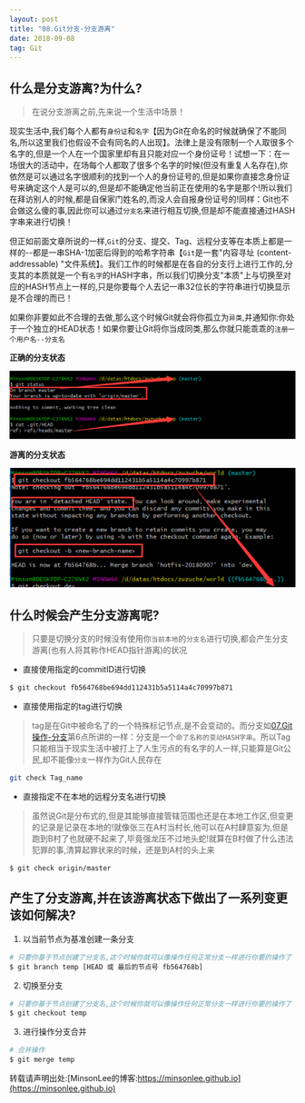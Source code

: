 ```yaml
---
layout: post
title: "08.Git分支-分支游离"
date: 2018-09-08
tag: Git
---
```


## 什么是分支游离?为什么?
>在说分支游离之前,先来说一个生活中场景！

现实生活中,我们每个人都有`身份证`和`名字`【因为Git在命名的时候就确保了不能同名,所以这里我们也假设不会有同名的人出现】。法律上是没有限制一个人取很多个名字的,但是一个人在一个国家里却有且只能对应一个身份证号！试想一下：在一场很大的活动中，在场每个人都取了很多个名字的时候(但没有重复人名存在),你依然是可以通过名字很顺利的找到一个人的身份证号的,但是如果你直接念身份证号来确定这个人是可以的,但是却不能确定他当前正在使用的名字是那个!所以我们在拜访别人的时候,都是自保家门姓名的,而没人会自报身份证号的!同样：Git也不会做这么傻的事,因此你可以通过`分支名`来进行相互切换,但是却不能直接通过HASH字串来进行切换！

但正如前面文章所说的一样,`Git`的分支、提交、Tag、远程分支等在本质上都是一样的--都是一串SHA-1加密后得到的哈希字符串【`Git`是一套"内容寻址 (content-addressable) "文件系统】。我们工作的时候都是在各自的分支行上进行工作的,分支其的本质就是一个有`名字`的HASH字串，所以我们切换分支"本质"上与切换至对应的HASH节点上一样的,只是你要每个人去记一串32位长的字符串进行切换显示是不合理的而已！

如果你非要如此不合理的去做,那么这个时候Git就会将你孤立为`异类`,并通知你:你处于一个独立的HEAD状态！如果你要让Git将你当成同类,那么你就只能乖乖的`注册一个用户名--分支名`

**正确的分支状态** 

![show the index by git status](/images/article/git/correct_branch_status.png)

**游离的分支状态**

![you are in 'detached HEAD' state](/images/article/git/detached_HEAD_state.png)


## 什么时候会产生分支游离呢?
> 只要是切换分支的时候没有使用你`当前本地`的`分支名`进行切换,都会产生分支游离(也有人将其称作HEAD指针游离)的状况

- 直接使用指定的commitID进行切换
```sh
$ git checkout fb564768be694dd112431b5a5114a4c70997b871
```

- 直接使用指定的tag进行切换
> tag是在Git中被命名了的一个特殊标记节点,是不会变动的。而分支如[07.Git操作-分支]()第6点所讲的一样：分支是一个`命了名称的变动HASH字串`。所以Tag只能相当于现实生活中被打上了人生污点的有名字的人一样,只能算是Git公民,却不能像`分支`一样作为Git人民存在
```sh
git check Tag_name
```

- 直接指定不在本地的远程分支名进行切换
> 虽然说Git是分布式的,但是其能够直接管辖范围也还是在本地工作区,但变更的记录是记录在本地的!就像张三在A村当村长,他可以在A村肆意妄为,但是跑到B村了也就硬不起来了,毕竟强龙压不过地头蛇!就算在B村做了什么违法犯罪的事,清算起罪状来的时候，还是到A村的头上来
```
$ git check origin/master
```

## 产生了分支游离,并在该游离状态下做出了一系列变更该如何解决?
1. 以当前节点为基准创建一条分支
```sh
# 只要你基于节点创建了分支名,这个时候你就可以像操作任何正常分支一样进行你要的操作了
$ git branch temp [HEAD 或 最后的节点号 fb564768b]
```

2. 切换至分支
```sh
# 只要你基于节点创建了分支名,这个时候你就可以像操作任何正常分支一样进行你要的操作了
$ git checkout temp
```

3. 进行操作分支合并
```sh
# 合并操作
$ git merge temp
```

转载请声明出处:[MinsonLee的博客:https://minsonlee.github.io](https://minsonlee.github.io)